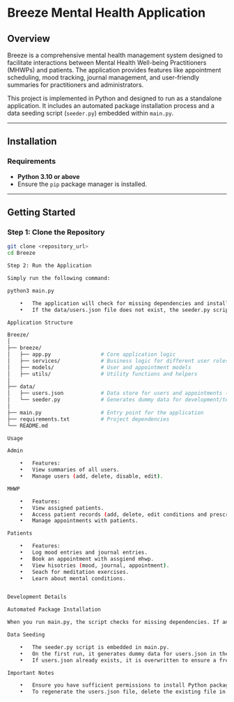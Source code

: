 # Breeze Mental Health Application

## Overview

Breeze is a comprehensive mental health management system designed to facilitate interactions between Mental Health Well-being Practitioners (MHWPs) and patients. The application provides features like appointment scheduling, mood tracking, journal management, and user-friendly summaries for practitioners and administrators.

This project is implemented in Python and designed to run as a standalone application. It includes an automated package installation process and a data seeding script (`seeder.py`) embedded within `main.py`.

---

## Installation

### Requirements

- **Python 3.10 or above**
- Ensure the `pip` package manager is installed.

---

## Getting Started

### Step 1: Clone the Repository

```bash
git clone <repository_url>
cd Breeze

Step 2: Run the Application

Simply run the following command:

python3 main.py

	•	The application will check for missing dependencies and install them automatically.
	•	If the data/users.json file does not exist, the seeder.py script will generate it with dummy data.

Application Structure

Breeze/
│
├── breeze/
│   ├── app.py                # Core application logic
│   ├── services/             # Business logic for different user roles
│   ├── models/               # User and appointment models
│   ├── utils/                # Utility functions and helpers
│
├── data/
│   ├── users.json            # Data store for users and appointments (auto-generated)
│   └── seeder.py             # Generates dummy data for development/testing
│
├── main.py                   # Entry point for the application
├── requirements.txt          # Project dependencies
└── README.md

Usage

Admin

	•	Features:
	•	View summaries of all users.
	•	Manage users (add, delete, disable, edit).

MHWP

	•	Features:
	•	View assigned patients.
	•	Access patient records (add, delete, edit conditions and prescriptions).
    •	Manage appointments with patients.

Patients

	•	Features:
	•	Log mood entries and journal entries.
    •	Book an appointment with assgiend mhwp.
    •	View hisotries (mood, journal, appointment).
    •	Seach for meditation exercises.
    •	Learn about mental conditions.


Development Details

Automated Package Installation

When you run main.py, the script checks for missing dependencies. If any are found, the requirements.txt file is used to install them. This ensures the application runs smoothly without manual package installation.

Data Seeding

	•	The seeder.py script is embedded in main.py.
	•	On the first run, it generates dummy data for users.json in the /data directory.
	•	If users.json already exists, it is overwritten to ensure a fresh start.

Important Notes

	•	Ensure you have sufficient permissions to install Python packages globally or use a virtual environment.
	•	To regenerate the users.json file, delete the existing file in /data and rerun main.py.
```
